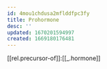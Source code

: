 ```yaml
---
id: 4mou1chdusa2mflddfpc3fy
title: Prohormone
desc: ''
updated: 1670201594997
created: 1669180176481
---
```

[[rel.precursor-of]]:[[_.hormone]]



